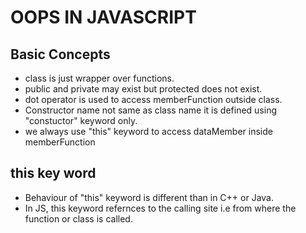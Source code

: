 # OOPS IN JAVASCRIPT
## Basic Concepts
 - class is just wrapper over functions.
 - public and private may exist but protected does not exist.
 - dot operator is used to access memberFunction outside class.
 - Constructor name not same as class name it is defined using  "constuctor" keyword only.
 - we always use "this" keyword to access dataMember inside memberFunction
 ## this key word
 - Behaviour of "this" keyword is different than  in C++ or Java.
 - In JS, this keyword refernces to the calling site i.e from where the function or class is called.